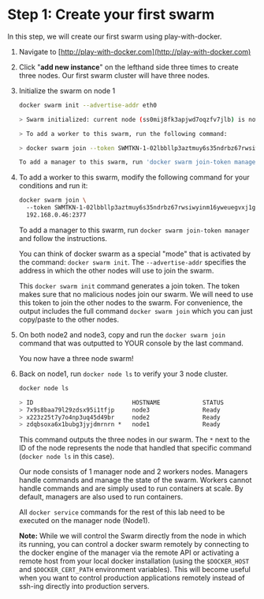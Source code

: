 # Step 1: Create your first swarm

In this step, we will create our first swarm using play-with-docker.

1. Navigate to [http://play-with-docker.com](http://play-with-docker.com)
2. Click "**add new instance**" on the lefthand side three times to create three nodes. Our first swarm cluster will have three nodes.
3. Initialize the swarm on node 1

    ```bash
    docker swarm init --advertise-addr eth0
    ```
    
    ```bash
    > Swarm initialized: current node (ss0mij8fk3apjwd7oqzfv7jlb) is now a manager.

    > To add a worker to this swarm, run the following command:

    > docker swarm join --token SWMTKN-1-02lbbllp3aztmuy6s35ndrbz67rwsiwyinm16yweuegvxj1gbn-bot1jxqwdt91ik8l5s805k35a 192.168.0.46:2377

    To add a manager to this swarm, run 'docker swarm join-token manager' and follow the instructions.
    ```

4. To add a worker to this swarm, modify the following command for your conditions and run it:

    ```bash
    docker swarm join \ 
      --token SWMTKN-1-02lbbllp3aztmuy6s35ndrbz67rwsiwyinm16yweuegvxj1gbn-bot1jxqwdt91ik8l5s805k35a \
      192.168.0.46:2377
    ```

    To add a manager to this swarm, run `docker swarm join-token manager` and follow the instructions.

    You can think of docker swarm as a special "mode" that is activated by the command: `docker swarm init`. The `--advertise-addr` specifies the address in which the other nodes will use to join the swarm.

    This `docker swarm init` command generates a join token. The token makes sure that no malicious nodes join our swarm. We will need to use this token to join the other nodes to the swarm. For convenience, the output includes the full command `docker swarm join` which you can just copy/paste to the other nodes. 

5. On both node2 and node3, copy and run the `docker swarm join` command that was outputted to YOUR console by the last command.

    You now have a three node swarm!

6. Back on node1, run `docker node ls` to verify your 3 node cluster.

    ```bash
    docker node ls
    ```

    ```bash
    > ID                            HOSTNAME            STATUS              AVAILABILITY        MANAGER STATUS
    > 7x9s8baa79l29zdsx95i1tfjp     node3               Ready               Active
    > x223z25t7y7o4np3uq45d49br     node2               Ready               Active
    > zdqbsoxa6x1bubg3jyjdmrnrn *   node1               Ready               Active              Leader
    ```

    This command outputs the three nodes in our swarm. The `*` next to the ID of the node represents the node that handled that specific command (`docker node ls` in this case).

    Our node consists of 1 manager node and 2 workers nodes. Managers handle commands and manage the state of the swarm. Workers cannot handle commands and are simply used to run containers at scale. By default, managers are also used to run containers.

    All `docker service` commands for the rest of this lab need to be executed on the manager node (Node1).

    **Note:** While we will control the Swarm directly from the node in which its running, you can control a docker swarm remotely by connecting to the docker engine of the manager via the remote API or activating a remote host from your local docker installation (using the `$DOCKER_HOST` and `$DOCKER_CERT_PATH` environment variables). This will become useful when you want to control production applications remotely instead of ssh-ing directly into production servers.

